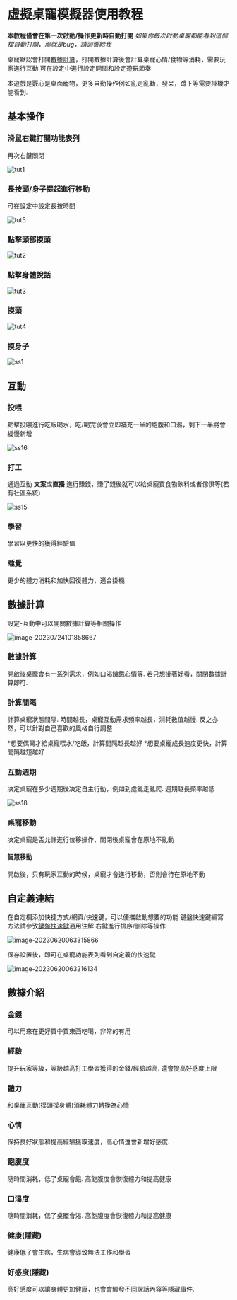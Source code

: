 #  虛擬桌寵模擬器使用教程

**本教程僅會在第一次啟動/操作更新時自動打開** *如果你每次啟動桌寵都能看到這個檔自動打開，那就是bug，請迴響給我*

桌寵默認會打開[數據計算](#數據計算)，打開數據計算後會計算桌寵心情/食物等消耗，需要玩家進行互動.可在設定中進行設定開關和設定遊玩節奏

本遊戲是覈心是桌面寵物，更多自動操作例如亂走亂動，發呆，蹲下等需要掛機才能看到.

##  基本操作

### 滑鼠右鍵打開功能表列

再次右鍵關閉

![tut1](Tutorial.assets/CN/tut1.gif)

### 長按頭/身子提起進行移動

可在設定中設定長按時間

![tut5](Tutorial.assets/CN/tut5.gif)

### 點擊頭部摸頭

![tut2](Tutorial.assets/CN/tut2.gif)

### 點擊身體說話

![tut3](Tutorial.assets/CN/tut3.gif)

### 摸頭

![tut4](Tutorial.assets/CN/tut4.gif)

### 摸身子

![ss1](Tutorial.assets/CN/ss1.gif)

## 互動

### 投喂

點擊投喂進行吃飯喝水，吃/喝完後會立即補充一半的飽腹和口渴，剩下一半將會緩慢新增

![ss16](Tutorial.assets/CN/ss16.gif)

### 打工

通過互動 **文案**或**直播** 進行賺錢，賺了錢後就可以給桌寵買食物飲料或者傢俱等(若有社區系統)

![ss15](Tutorial.assets/CN/ss15.gif)

### 學習

學習以更快的獲得經驗值

### 睡覺

更少的體力消耗和加快回復體力，適合掛機

## 數據計算

設定-互動中可以開關數據計算等相關操作

![image-20230724101858667](Tutorial.assets/CN/image-20230724101858667.png)

### 數據計算

開啟後桌寵會有一系列需求，例如口渴饑餓心情等. 若只想掛著好看，關閉數據計算即可.

### 計算間隔

計算桌寵狀態間隔. 時間越長，桌寵互動需求頻率越長，消耗數值越慢. 反之亦然，可以針對自己喜歡的風格自行調整

*想要偶爾才給桌寵喂水/吃飯，計算間隔越長越好
*想要桌寵成長速度更快，計算間隔越短越好

### 互動週期

决定桌寵在多少週期後决定自主行動，例如到處亂走亂爬. 週期越長頻率越低

![ss18](Tutorial.assets/CN/ss18.gif)

### 桌寵移動

决定桌寵是否允許進行位移操作，關閉後桌寵會在原地不亂動

#### 智慧移動

開啟後，只有玩家互動的時候，桌寵才會進行移動，否則會待在原地不動

## 自定義連結

在自定欄添加快捷方式/網頁/快速鍵，可以便攜啟動想要的功能
鍵盤快速鍵編寫方法請參攷[鍵盤快速鍵]( https://www.exlb.net/SendKeys )通用注解
右鍵進行排序/删除等操作

![image-20230620063315866](Tutorial.assets/CN/image-20230620063315866.png)

保存設置後，即可在桌寵功能表列看到自定義的快速鍵

![image-20230620063216134](Tutorial.assets/CN/image-20230620063216134.png)

## 數據介紹

### 金錢

可以用來在更好買中買東西吃喝，非常的有用

### 經驗

提升玩家等級，等級越高打工學習獲得的金錢/經驗越高. 還會提高好感度上限

### 體力

和桌寵互動(摸頭摸身體)消耗體力轉換為心情

### 心情

保持良好狀態和提高經驗獲取速度，高心情還會新增好感度.

### 飽腹度

隨時間消耗，低了桌寵會餓. 高飽腹度會恢復體力和提高健康

### 口渴度

隨時間消耗，低了桌寵會渴. 高飽腹度會恢復體力和提高健康

### 健康(隱藏)

健康低了會生病，生病會導致無法工作和學習

### 好感度(隱藏)

高好感度可以讓身體更加健康，也會會觸發不同說話內容等隱藏事件.